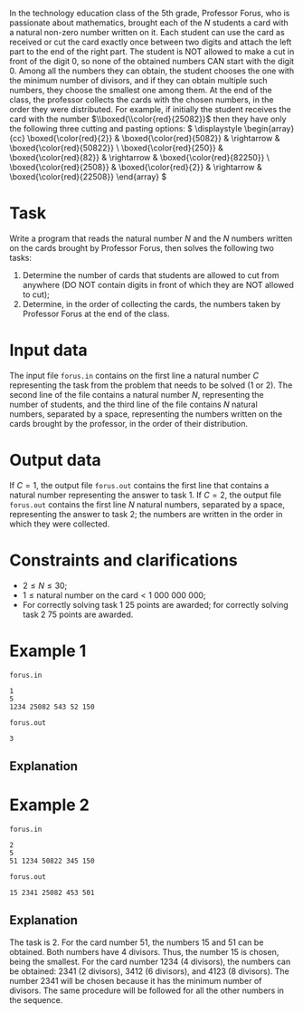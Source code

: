 
In the technology education class of the 5th grade, Professor Forus, who is passionate about mathematics, brought each of the $N$ students a card with a natural non-zero number written on it. Each student can use the card as received or cut the card exactly once between two digits and attach the left part to the end of the right part. The student is NOT allowed to make a cut in front of the digit $0$, so none of the obtained numbers CAN start with the digit $0$. Among all the numbers they can obtain, the student chooses the one with the minimum number of divisors, and if they can obtain multiple such numbers, they choose the smallest one among them. At the end of the class, the professor collects the cards with the chosen numbers, in the order they were distributed. For example, if initially the student receives the card with the number $\\boxed{\\color{red}{25082}}$ then they have only the following three cutting and pasting options:
$ 
\displaystyle
\begin{array}{cc}
\boxed{\color{red}{2}} & \boxed{\color{red}{5082}} & \rightarrow & \boxed{\color{red}{50822}} \\
\boxed{\color{red}{250}} & \boxed{\color{red}{82}} & \rightarrow & \boxed{\color{red}{82250}} \\
\boxed{\color{red}{2508}} & \boxed{\color{red}{2}} & \rightarrow & \boxed{\color{red}{22508}} 
\end{array}
$

# Task

Write a program that reads the natural number $N$ and the $N$ numbers written on the cards brought by Professor Forus, then solves the following two tasks:
1. Determine the number of cards that students are allowed to cut from anywhere (DO NOT contain digits in front of which they are NOT allowed to cut);
2. Determine, in the order of collecting the cards, the numbers taken by Professor Forus at the end of the class.

# Input data
The input file `forus.in` contains on the first line a natural number $C$ representing the task from the problem that needs to be solved ($1$ or $2$). The second line of the file contains a natural number $N$, representing the number of students, and the third line of the file contains $N$ natural numbers, separated by a space, representing the numbers written on the cards brought by the professor, in the order of their distribution.

# Output data
If $C = 1$, the output file `forus.out` contains the first line that contains a natural number representing the answer to task $1$.
If $C = 2$, the output file `forus.out` contains the first line $N$ natural numbers, separated by a space, representing the answer to task $2$; the numbers are written in the order in which they were collected.

# Constraints and clarifications

* $2 \leq N \leq 30$;
* $1 \leq \text{natural number on the card} < 1 \ 000 \ 000 \ 000$;
* For correctly solving task $1$ $25$ points are awarded; for correctly solving task $2$ $75$ points are awarded.

# Example 1

`forus.in`
```
1
5
1234 25082 543 52 150
```

`forus.out`
```
3
```

## Explanation

# Example 2

`forus.in`
```
2
5
51 1234 50822 345 150
```

`forus.out`
```
15 2341 25082 453 501
```

## Explanation

The task is $2$. For the card number $51$, the numbers $15$ and $51$ can be obtained. Both numbers have $4$ divisors. Thus, the number $15$ is chosen, being the smallest. For the card number $1234$ ($4$ divisors), the numbers can be obtained: $2341$ ($2$ divisors), $3412$ ($6$ divisors), and $4123$ ($8$ divisors). The number $2341$ will be chosen because it has the minimum number of divisors. The same procedure will be followed for all the other numbers in the sequence.
